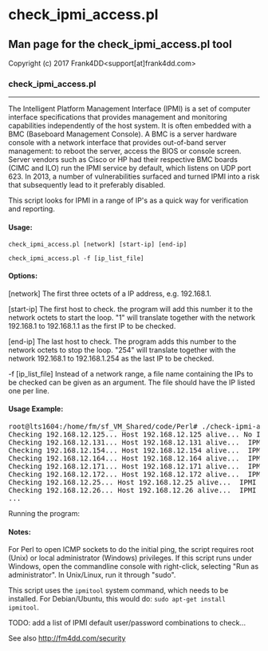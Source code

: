 # check_ipmi_access.pl

## Man page for the check_ipmi_access.pl tool

Copyright (c) 2017 Frank4DD<support[at]frank4dd.com>

### check_ipmi_access.pl

* * *

The Intelligent Platform Management Interface (IPMI) is a set of computer interface specifications that provides management and monitoring capabilities independently of the host system. It is often embedded with a BMC (Baseboard Management Console). A BMC is a server hardware console with a network interface that provides out-of-band server management: to reboot the server, access the BIOS or console screen. Server vendors such as Cisco or HP had their respective BMC boards (CIMC and ILO) run the IPMI service by default, which listens on UDP port 623. In 2013, a number of vulnerabilities surfaced and turned IPMI into a risk that subsequently lead to it preferably disabled.

This script looks for IPMI in a range of IP's as a quick way for verification and reporting.

#### Usage:

`check_ipmi_access.pl [network] [start-ip] [end-ip]`

`check_ipmi_access.pl -f [ip_list_file]`

#### Options:

[network]
      The first three octets of a IP address, e.g. 192.168.1.

[start-ip]
      The first host to check. the program will add this number it to the network octets to start the loop. "1" will translate together with the network 192.168.1 to 192.168.1.1 as the first IP to be checked.

[end-ip]
      The last host to check. The program adds this number to the network octets to stop the loop. "254" will  translate together with the network 192.168.1 to 192.168.1.254 as the last IP to be checked.

-f [ip_list_file]
      Instead of a network range, a file name containing the IPs to be checked can be given as an argument. The file should have the IP listed one per line.

#### Usage Example:

<pre>root@lts1604:/home/fm/sf_VM_Shared/code/Perl# ./check-ipmi-access.pl -f testiplist
Checking 192.168.12.125... Host 192.168.12.125 alive... No IPMI access... Error issuing Get Channel Authentication Capabilities request
Checking 192.168.12.131... Host 192.168.12.131 alive...  IPMI found... sel-output: Version : 1.5 (v1.5, v2 compliant)
Checking 192.168.12.154... Host 192.168.12.154 alive...  IPMI found... sel-output: Version : 1.5 (v1.5, v2 compliant)
Checking 192.168.12.164... Host 192.168.12.164 alive...  IPMI found... sel-output: Version : 1.5 (v1.5, v2 compliant)
Checking 192.168.12.171... Host 192.168.12.171 alive...  IPMI found... sel-output: Version : 1.5 (v1.5, v2 compliant)
Checking 192.168.12.172... Host 192.168.12.172 alive...  IPMI found... sel-output: Version : 1.5 (v1.5, v2 compliant)
Checking 192.168.12.25... Host 192.168.12.25 alive...  IPMI found... RAKP 2 message indicates an error : unauthorized name
Checking 192.168.12.26... Host 192.168.12.26 alive...  IPMI found... RAKP 2 message indicates an error : unauthorized name
...</pre>

Running the program:

#### Notes:

For Perl to open ICMP sockets to do the initial ping, the script requires root (Unix) or local administrator (Windows) privileges. If this script runs under Windows, open the commandline console with right-click, selecting "Run as administrator". In Unix/Linux, run it through "sudo".

This script uses the `ipmitool` system command, which needs to be installed. For Debian/Ubuntu, this would do: `sudo apt-get install ipmitool`.

TODO: add a list of IPMI default user/password combinations to check...

See also http://fm4dd.com/security
